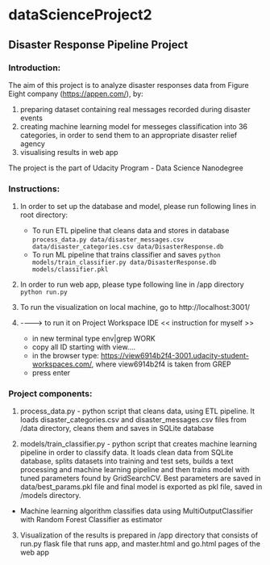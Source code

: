 # dataScienceProject2
## Disaster Response Pipeline Project

### Introduction:
The aim of this project is to analyze disaster responses data from Figure Eight company (https://appen.com/), by:
1) preparing dataset containing real messages recorded during disaster events
2) creating machine learning model for messeges classification into 36 categories, in order to send them to an appropriate disaster relief agency
3) visualising results in web app

The project is the part of Udacity Program - Data Science Nanodegree

### Instructions:
1. In order to set up the database and model, please run following lines in root directory:

    - To run ETL pipeline that cleans data and stores in database
        `process_data.py data/disaster_messages.csv data/disaster_categories.csv data/DisasterResponse.db`
    - To run ML pipeline that trains classifier and saves
        `python models/train_classifier.py data/DisasterResponse.db models/classifier.pkl`

2. In order to run web app, please type following line in /app directory
    `python run.py`

3. To run the visualization on local machine, go to http://localhost:3001/

4. ----> to run it on Project Workspace IDE << instruction for myself >>
	- in new terminal type env|grep WORK
    - copy all ID starting with view....
    - in the browser type: https://view6914b2f4-3001.udacity-student-workspaces.com/, where view6914b2f4 is taken from GREP
    - press enter
 
### Project components:
 1. process_data.py - python script that cleans data, using ETL pipeline. It loads disaster_categories.csv and disaster_messages.csv files from /data directory, cleans them and saves in SQLite database
 
 2. models/train_classifier.py - python script that creates machine learning pipeline in order to classify data. It loads clean data from SQLite database, splits datasets into training and test sets, builds a text processing and machine learning pipeline and then trains model with tuned parameters found by GridSearchCV. Best parameters are saved in data/best_params.pkl file and final model is exported as pkl file, saved in /models directory.
 - Machine learning algorithm classifies data using MultiOutputClassifier with Random Forest Classifier as estimator 

3. Visualization of the results is prepared in /app directory that consists of run.py flask file that runs app, and master.html and go.html pages of the web app
